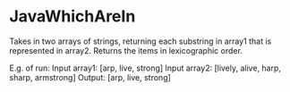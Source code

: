 # JavaWhichAreIn
Takes in two arrays of strings, returning each substring in array1 that is represented in array2.
Returns the items in lexicographic order.

E.g. of run:
Input array1: [arp, live, strong]
Input array2: [lively, alive, harp, sharp, armstrong]
Output: [arp, live, strong]
